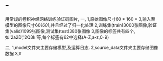 # -
用常规的卷积神经网络训练验证码图片,
一,
  1,原始图像尺寸60 * 160 * 3,输入至模型的图像尺寸60*160*1,并且经过了归一化处理
  2,训练集(train)3000张图像,验证集(valid)1099张图像,测试集(test)380张图像
  3,图像的标签共有四个,如'2a2D','2Q3k'等,每个标签有62中选择(A-Z,a-z,0-9)

二,
  1,model文件夹主要存储模型,及运算日志.
  2,source_data文件夹主要存储图像数据
  3,tf
